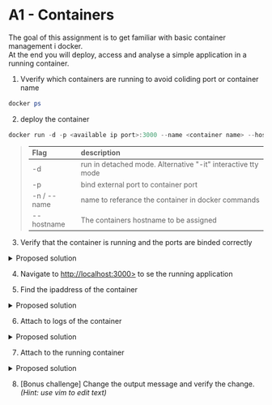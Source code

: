 # A1 - Containers

The goal of this assignment is to get familiar with basic container management i docker.  
At the end you will deploy, access and analyse a simple application in a running container.

1. Vverify which containers are running to avoid coliding port or container name

```powershell
docker ps
```

2. deploy the container

```powershell
docker run -d -p <available ip port>:3000 --name <container name> --hostname <hostname> ntdevabebe/assignment-1:latest
```

> | Flag        | description                                                   |
> | :---------- | :------------------------------------------------------------ |
> | -d          | run in detached mode. Alternative "-it" interactive tty mode |
> | -p          | bind external port to container port                          |
> | -n / --name | name to referance the container in docker commands            |
> | --hostname  | The containers hostname to be assigned                        |

3. Verify that the container is running and the ports are binded correctly

<details>
    <summary> Proposed solution </summary>

```powershell
docker ps
```

|             ![hyper-v](./assets/docker-ps-simpleapp.png)             |
| :------------------------------------------------------------------: |
| "docker ps" returns a list with basic info of all running containers |

</details>

4. Navigate to [http://localhost:3000>](http://localhost:3000) to se the running application

5. Find the ipaddress of the container

<details>
    <summary> Proposed solution </summary>

Alternative 1 - Inspect the container

```powershell
docker inspect <container name>
```

```powershell
[
    {
        ...
        "Networks": {
            "bridge": {
                ...
                "IPAddress": "172.17.0.2",
                ...
            }
            ...
        }
        ...
    }
]
```

Alternative 2 - Inspect network

```powershell
docker netwokrk inspect <network>  # default network is "bridge"
```

```powershell
[
    {
        "Name": "bridge"
        ...
        "Containers": {
            "<Container ID>": { 
                "Name": testsever, # container name
                ...
                "IPAddress": "172.17.0.2",
                ...
            }
            ...
        }
        ...
    }
]
```

</details>
   
6. Attach to logs of the container

<details>
    <summary> Proposed solution </summary>

```powershell
docker logs <container name>
```

> Use the -f flag to attach and follow the output stream of the container
![hyper-v](./assets/docker-logs-testsever.png)

</details>

7. Attach to the running container

<details>
    <summary> Proposed solution </summary>

```powershell
docker exec -it <container name> sh #attach a sh shell to container as root - OBS!! you are now entering linux world
```

![attach to container](./assets/docker-exec-testsever.png)

</details>

8. [Bonus challenge] Change the output message and verify the change. _(Hint: use vim to edit text)_
